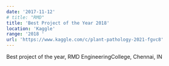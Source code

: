 ```yaml
---
date: '2017-11-12'
# title: "RMD"
title: 'Best Project of the Year 2018'
location: 'Kaggle'
range: '2018 '
url: 'https://www.kaggle.com/c/plant-pathology-2021-fgvc8'
---
```


Best project of the year, RMD EngineeringCollege, Chennai, IN